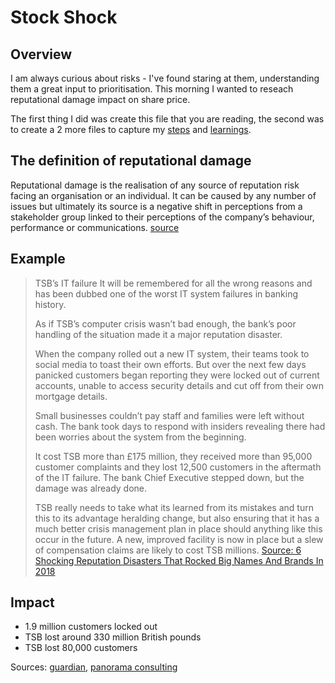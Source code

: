 # Stock Shock

## Overview

I am always curious about risks - I've found staring at them, understanding them a great input to prioritisation.  This morning I wanted to reseach reputational damage impact on share price.

The first thing I did was create this file that you are reading, the second was to create a 2 more files to capture my [steps](method.md) and [learnings](learnings.md).

## The definition of reputational damage

Reputational damage is the realisation of any source of reputation risk facing an organisation or an individual. It can be caused by any number of issues but ultimately its source is a negative shift in perceptions from a stakeholder group linked to their perceptions of the company’s behaviour, performance or communications. [source](https://www.alva-group.com/blog/what-is-reputational-damage/#:~:text=Whether%20heightened%20or%20mitigated%20by%20their%20actions%20during,risk%2C%20impacting%20stock%20price%20and%20cutting%20market%20capitalization.)

## Example

>TSB’s IT failure
>It will be remembered for all the wrong reasons and has been dubbed one of the worst IT system failures in banking history.
>
>As if TSB’s computer crisis wasn’t bad enough, the bank’s poor handling of the situation made it a major reputation disaster.
>
>When the company rolled out a new IT system, their teams took to social media to toast their own efforts. But over the next few days panicked customers began reporting they were locked out of current accounts, unable to access security details and cut off from their own mortgage details.
>
>Small businesses couldn’t pay staff and families were left without cash. The bank took days to respond with insiders revealing there had been worries about the system from the beginning.
>
>It cost TSB more than £175 million, they received more than 95,000 customer complaints and they lost 12,500 customers in the aftermath of the IT failure. The bank Chief Executive stepped down, but the damage was already done.
>
>TSB really needs to take what its learned from its mistakes and turn this to its advantage heralding change, but also ensuring that it has a much better crisis management plan in place should anything like this occur in the future. A new, improved facility is now in place but a slew of compensation claims are likely to cost TSB millions.
[Source: 6 Shocking Reputation Disasters That Rocked Big Names And Brands In 2018](https://www.igniyte.co.uk/blog/6-shocking-reputation-disasters-rocked-big-names-brands-2018-igniyte/)

## Impact

- 1.9 million customers locked out
- TSB lost around 330 million British pounds
- TSB lost 80,000 customers

Sources: [guardian](https://www.theguardian.com/business/2019/nov/19/tsb-it-meltdown-report-computer-failure-accounts), [panorama consulting](
https://www.panorama-consulting.com/tsb-software-failure/#:~:text=In%202018%2C%20the%20UK%E2%80%99s%20Trustee%20Savings%20Bank%20%28TSB%29,outsourcing%20all%20its%20banking%20system%20operations%20to%20IBM.)

